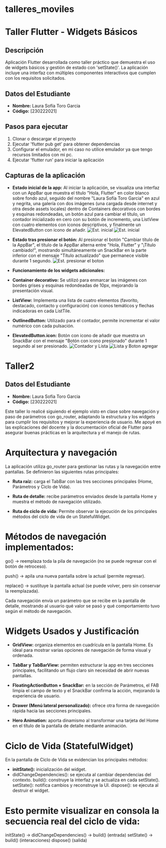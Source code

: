 # talleres_moviles
# Taller Flutter - Widgets Básicos

## Descripción
Aplicación Flutter desarrollada como taller práctico que demuestra el uso de widgets básicos y gestión de estado con 'setState()'. La aplicación incluye una interfaz con múltiples componentes interactivos que cumplen con los requisitos solicitados.

## Datos del Estudiante
- **Nombre:** Laura Sofía Toro Garcia
- **Código:** [230222021]

## Pasos para ejecutar
1. Clonar o descargar el proyecto
2. Ejecutar 'flutter pub get' para obtener dependencias
3. Configurar el emulador, en mi caso no utilice emulador ya que tengo recursos limitados con mi pc.
4. Ejecutar 'flutter run' para iniciar la aplicación

## Capturas de la aplicación
- **Estado inicial de la app:** Al iniciar la aplicación, se visualiza una interfaz con un AppBar que muestra el título "Hola, Flutter" en color blanco sobre fondo azul, seguido del nombre "Laura Sofía Toro Garcia" en azul y negrita, una galería con dos imágenes (una cargada desde internet y otra desde assets locales) dentro de Containers decorativos con bordes y esquinas redondeadas, un botón azul para cambiar el título, un contador inicializado en cero con su botón de incremento, una ListView con cuatro elementos con iconos descriptivos, y finalmente un ElevatedButton con icono de añadir.
![Est. inicial](image.png)
![Est. inicial](image-1.png)

- **Estado tras presionar el botón:** Al presionar el botón "Cambiar título de la AppBar", el título de la AppBar alterna entre "Hola, Flutter" y "¡Título cambiado!", mostrando simultáneamente un SnackBar en la parte inferior con el mensaje "Título actualizado" que permanece visible durante 1 segundo.
![Est. presionar el boton](image-2.png)

- **Funcionamiento de los widgets adicionales:**
- **Container decorativo:** Se utilizó para enmarcar las imágenes con bordes grises y esquinas redondeadas de 10px, mejorando la presentación visual.
- **ListView:** Implementa una lista de cuatro elementos (favorito, destacado, contacto y configuración) con iconos temáticos y flechas indicadoras en cada ListTile.
- **OutlinedButton:** Utilizado para el contador, permite incrementar el valor numérico con cada pulsación.
- **ElevatedButton.icon:** Botón con icono de añadir que muestra un SnackBar con el mensaje "Botón con icono presionado" durante 1 segundo al ser presionado.
![Contador y Lista](image-3.png)
![Lista y Boton agregar](image-4.png)

# Taller2

## Datos del Estudiante
- **Nombre:** Laura Sofía Toro Garcia
- **Código:** [230222021]

Este taller lo realicé siguiendo el ejemplo visto en clase sobre navegación y paso de parámetros con go_router, adaptando la estructura y los widgets para cumplir los requisitos y mejorar la experiencia de usuario. Me apoyé en las explicaciones del docente y la documentación oficial de Flutter para asegurar buenas prácticas en la arquitectura y el manejo de rutas.

# Arquitectura y navegación
La aplicación utiliza go_router para gestionar las rutas y la navegación entre pantallas. Se definieron las siguientes rutas principales:

- **Ruta raíz:** carga el TabBar con las tres secciones principales (Home, Parámetros y Ciclo de Vida).

- **Ruta de detalle:** recibe parámetros enviados desde la pantalla Home y muestra el método de navegación utilizado.

- **Ruta de ciclo de vida:** Permite observar la ejecución de los principales métodos del ciclo de vida de un StatefulWidget.

# Métodos de navegación implementados:

go() → reemplaza toda la pila de navegación (no se puede regresar con el botón de retroceso).

push() → apila una nueva pantalla sobre la actual (permite regresar).

replace() → sustituye la pantalla actual (se puede volver, pero sin conservar la reemplazada).

Cada navegación envía un parámetro que se recibe en la pantalla de detalle, mostrando al usuario qué valor se pasó y qué comportamiento tuvo según el método de navegación.

# Widgets Usados y Justificación

- **GridView:** organiza elementos en cuadrícula en la pantalla Home. Es ideal para mostrar varias opciones de navegación de forma visual y ordenada.

- **TabBar y TabBarView:** permiten estructurar la app en tres secciones principales, facilitando un flujo claro sin necesidad de abrir nuevas pantallas.

- **FloatingActionButton + SnackBar:** en la sección de Parámetros, el FAB limpia el campo de texto y el SnackBar confirma la acción, mejorando la experiencia de usuario.

- **Drawer (Menú lateral personalizado):** ofrece otra forma de navegación rápida hacia las secciones principales.

- **Hero Animation:** aporta dinamismo al transformar una tarjeta del Home en el título de la pantalla de detalle mediante animación.

# Ciclo de Vida (StatefulWidget)

En la pantalla de Ciclo de Vida se evidencian los principales métodos:
- **initState():** inicialización del widget.
- didChangeDependencies(): se ejecuta al cambiar dependencias del contexto.
build(): construye la interfaz y se actualiza en cada setState().
setState(): notifica cambios y reconstruye la UI.
dispose(): se ejecuta al destruir el widget.
# Esto permite visualizar en consola la secuencia real del ciclo de vida:

initState() → didChangeDependencies() → build() (entrada)
setState() → build() (interacciones)
dispose() (salida)